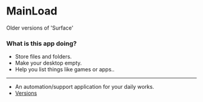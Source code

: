 # MainLoad

Older versions of 'Surface'

### What is this app doing?

- Store files and folders.
- Make your desktop empty.
- Help you list things like games or apps..
-----
+ An automation/support application for your daily works.
+ [Versions](https://github.com/NoPlayerD/MainLoad/tree/master/Versions)
